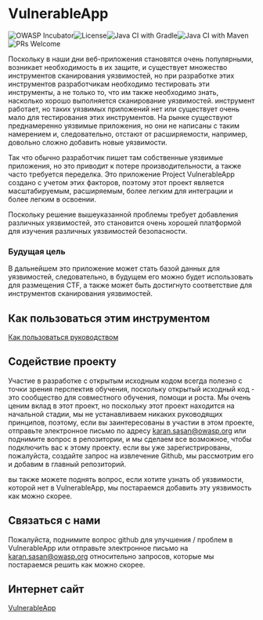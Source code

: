 # VulnerableApp

![OWASP Incubator](https://img.shields.io/badge/owasp-incubator-blue.svg)[](https://opensource.org/licenses/Apache-2.0)![License](https://img.shields.io/badge/License-Apache%202.0-blue.svg)![Java CI with Gradle](https://github.com/SasanLabs/VulnerableApp/workflows/Java%20CI%20with%20Gradle/badge.svg)![Java CI with Maven](https://github.com/SasanLabs/VulnerableApp/workflows/Java%20CI%20with%20Maven/badge.svg)[](http://makeapullrequest.com)![PRs Welcome](https://img.shields.io/badge/PRs-welcome-brightgreen.svg?style=flat-square)

Поскольку в наши дни веб-приложения становятся очень популярными, возникает необходимость в их защите, и существует множество инструментов сканирования уязвимостей, но при разработке этих инструментов разработчикам необходимо тестировать эти инструменты, а не только то, что им также необходимо знать, насколько хорошо выполняется сканирование уязвимостей. инструмент работает, но таких уязвимых приложений нет или существует очень мало для тестирования этих инструментов. На рынке существуют преднамеренно уязвимые приложения, но они не написаны с таким намерением и, следовательно, отстают от расширяемости, например, довольно сложно добавить новые уязвимости.

Так что обычно разработчик пишет там собственные уязвимые приложения, но это приводит к потере производительности, а также часто требуется переделка. Это приложение Project VulnerableApp создано с учетом этих факторов, поэтому этот проект является масштабируемым, расширяемым, более легким для интеграции и более легким в освоении.

Поскольку решение вышеуказанной проблемы требует добавления различных уязвимостей, это становится очень хорошей платформой для изучения различных уязвимостей безопасности.

### Будущая цель

В дальнейшем это приложение может стать базой данных для уязвимостей, следовательно, в будущем его можно будет использовать для размещения CTF, а также может быть достигнуто соответствие для инструментов сканирования уязвимостей.

## Как пользоваться этим инструментом

[Как пользоваться руководством](https://github.com/SasanLabs/VulnerableApp/blob/master/HOW-TO-USE.md)

## Содействие проекту

Участие в разработке с открытым исходным кодом всегда полезно с точки зрения перспектив обучения, поскольку открытый исходный код - это сообщество для совместного обучения, помощи и роста. Мы очень ценим вклад в этот проект, но поскольку этот проект находится на начальной стадии, мы не устанавливаем никаких руководящих принципов, поэтому, если вы заинтересованы в участии в этом проекте, отправьте электронное письмо по адресу karan.sasan@owasp.org или поднимите вопрос в репозитории, и мы сделаем все возможное, чтобы подключить вас к этому проекту. если вы уже зарегистрированы, пожалуйста, создайте запрос на извлечение Github, мы рассмотрим его и добавим в главный репозиторий.

вы также можете поднять вопрос, если хотите узнать об уязвимости, которой нет в VulnerableApp, мы постараемся добавить эту уязвимость как можно скорее.

## Связаться с нами

Пожалуйста, поднимите вопрос github для улучшения / проблем в VulnerableApp или отправьте электронное письмо на karan.sasan@owasp.org относительно запросов, которые мы постараемся решить как можно скорее.

## Интернет сайт

[VulnerableApp](https://owasp.org/www-project-vulnerableapp/)
